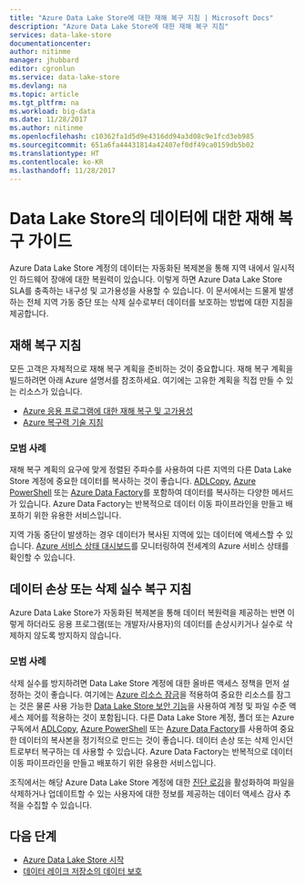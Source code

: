 ```yaml
---
title: "Azure Data Lake Store에 대한 재해 복구 지침 | Microsoft Docs"
description: "Azure Data Lake Store에 대한 재해 복구 지침"
services: data-lake-store
documentationcenter: 
author: nitinme
manager: jhubbard
editor: cgronlun
ms.service: data-lake-store
ms.devlang: na
ms.topic: article
ms.tgt_pltfrm: na
ms.workload: big-data
ms.date: 11/28/2017
ms.author: nitinme
ms.openlocfilehash: c10362fa1d5d9e4316dd94a3d08c9e1fcd3eb985
ms.sourcegitcommit: 651a6fa44431814a42407ef0df49ca0159db5b02
ms.translationtype: HT
ms.contentlocale: ko-KR
ms.lasthandoff: 11/28/2017
---
```

# <a name="disaster-recovery-guidance-for-data-in-data-lake-store"></a>Data Lake Store의 데이터에 대한 재해 복구 가이드

Azure Data Lake Store 계정의 데이터는 자동화된 복제본을 통해 지역 내에서 일시적인 하드웨어 장애에 대한 복원력이 있습니다. 이렇게 하면 Azure Data Lake Store SLA를 충족하는 내구성 및 고가용성을 사용할 수 있습니다. 이 문서에서는 드물게 발생하는 전체 지역 가동 중단 또는 삭제 실수로부터 데이터를 보호하는 방법에 대한 지침을 제공합니다.

## <a name="disaster-recovery-guidance"></a>재해 복구 지침
모든 고객은 자체적으로 재해 복구 계획을 준비하는 것이 중요합니다. 재해 복구 계획을 빌드하려면 아래 Azure 설명서를 참조하세요. 여기에는 고유한 계획을 직접 만들 수 있는 리소스가 있습니다.

* [Azure 응용 프로그램에 대한 재해 복구 및 고가용성](../resiliency/resiliency-disaster-recovery-high-availability-azure-applications.md)
* [Azure 복구력 기술 지침](../resiliency/resiliency-technical-guidance.md)

### <a name="best-practices"></a>모범 사례
재해 복구 계획의 요구에 맞게 정렬된 주파수를 사용하여 다른 지역의 다른 Data Lake Store 계정에 중요한 데이터를 복사하는 것이 좋습니다. [ADLCopy](data-lake-store-copy-data-azure-storage-blob.md), [Azure PowerShell](data-lake-store-get-started-powershell.md) 또는 [Azure Data Factory](../data-factory/connector-azure-data-lake-store.md)를 포함하여 데이터를 복사하는 다양한 메서드가 있습니다. Azure Data Factory는 반복적으로 데이터 이동 파이프라인을 만들고 배포하기 위한 유용한 서비스입니다.

지역 가동 중단이 발생하는 경우 데이터가 복사된 지역에 있는 데이터에 액세스할 수 있습니다. [Azure 서비스 상태 대시보드](https://azure.microsoft.com/status/)를 모니터링하여 전세계의 Azure 서비스 상태를 확인할 수 있습니다.

## <a name="data-corruption-or-accidental-deletion-recovery-guidance"></a>데이터 손상 또는 삭제 실수 복구 지침
Azure Data Lake Store가 자동화된 복제본을 통해 데이터 복원력을 제공하는 반면 이렇게 하더라도 응용 프로그램(또는 개발자/사용자)의 데이터를 손상시키거나 실수로 삭제하지 않도록 방지하지 않습니다.

### <a name="best-practices"></a>모범 사례
삭제 실수를 방지하려면 Data Lake Store 계정에 대한 올바른 액세스 정책을 먼저 설정하는 것이 좋습니다.  여기에는 [Azure 리소스 잠금](../azure-resource-manager/resource-group-lock-resources.md)을 적용하여 중요한 리소스를 잠그는 것은 물론 사용 가능한 [Data Lake Store 보안 기능](data-lake-store-security-overview.md)을 사용하여 계정 및 파일 수준 액세스 제어를 적용하는 것이 포함됩니다. 다른 Data Lake Store 계정, 폴더 또는 Azure 구독에서 [ADLCopy](data-lake-store-copy-data-azure-storage-blob.md), [Azure PowerShell](data-lake-store-get-started-powershell.md) 또는 [Azure Data Factory](../data-factory/connector-azure-data-lake-store.md)를 사용하여 중요한 데이터의 복사본을 정기적으로 만드는 것이 좋습니다.  데이터 손상 또는 삭제 인시던트로부터 복구하는 데 사용할 수 있습니다. Azure Data Factory는 반복적으로 데이터 이동 파이프라인을 만들고 배포하기 위한 유용한 서비스입니다.

조직에서는 해당 Azure Data Lake Store 계정에 대한 [진단 로깅](data-lake-store-diagnostic-logs.md)을 활성화하여 파일을 삭제하거나 업데이트할 수 있는 사용자에 대한 정보를 제공하는 데이터 액세스 감사 추적을 수집할 수 있습니다.

## <a name="next-steps"></a>다음 단계
* [Azure Data Lake Store 시작](data-lake-store-get-started-portal.md)
* [데이터 레이크 저장소의 데이터 보호](data-lake-store-secure-data.md)

